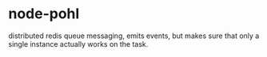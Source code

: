 # node-pohl
distributed redis queue messaging, emits events, but makes sure that only a single instance actually works on the task.

